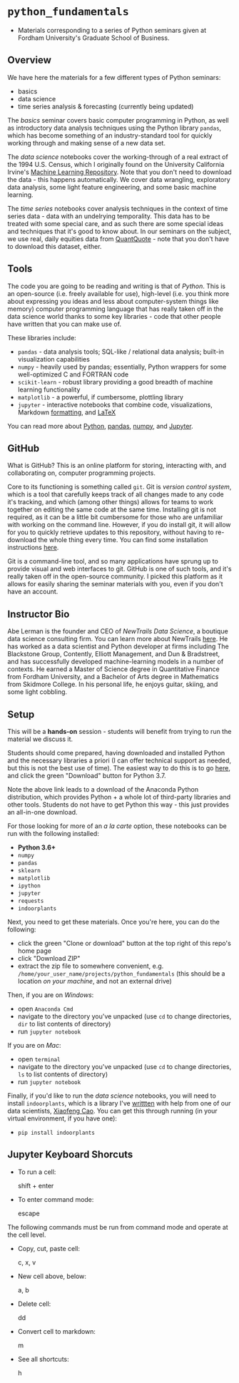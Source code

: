 # `python_fundamentals`
- Materials corresponding to a series of Python seminars given at Fordham University's Graduate School of Business.

## Overview

We have here the materials for a few different types of Python seminars:
- basics
- data science
- time series analysis & forecasting (currently being updated)

The _basics_ seminar covers basic computer programming in Python, as well as introductory data analysis techniques using the Python library `pandas`, which has become something of an industry-standard tool for quickly working through and making sense of a new data set.

The _data science_ notebooks cover the working-through of a real extract of the 1994 U.S. Census, which I originally found on the University California Irvine's [Machine Learning Repository](https://archive.ics.uci.edu/ml/index.php). Note that you don't need to download the data - this happens automatically. We cover data wrangling, exploratory data analysis, some light feature engineering, and some basic machine learning.

The _time series_ notebooks cover analysis techniques in the context of time series data - data with an undelrying temporality. This data has to be treated with some special care, and as such there are some special ideas and techniques that it's good to know about. In our seminars on the subject, we use real, daily equities data from [QuantQuote](https://quantquote.com/historical-stock-data) - note that you don't have to download this dataset, either.

## Tools

The code you are going to be reading and writing is that of _Python_. This is an open-source (i.e. freely available for use), high-level (i.e. you think more about expressing you ideas and less about computer-system things like memory) computer programming language that has really taken off in the data science world thanks to some key libraries - code that other people have written that you can make use of.

These libraries include:

- `pandas` - data analysis tools; SQL-like / relational data analysis; built-in visualization capabilities
- `numpy` - heavily used by pandas; essentially, Python wrappers for some well-optimized C and FORTRAN code
- `scikit-learn` - robust library providing a good breadth of machine learning functionality
- `matplotlib` - a powerful, if cumbersome, plottling library
- `jupyter` - interactive notebooks that combine code, visualizations, Markdown [formatting](https://github.com/adam-p/markdown-here/wiki/Markdown-Cheatsheet), and [LaTeX](https://en.wikipedia.org/wiki/LaTeX)

You can read more about [Python](https://docs.python.org/3/tutorial/), [pandas](https://pandas.pydata.org/docs/user_guide/index.html), [numpy](https://numpy.org/devdocs/user/quickstart.html), and [Jupyter](https://jupyter.org/index.html).

## GitHub

What is GitHub? This is an online platform for storing, interacting with, and collaborating on, computer programming projects.

Core to its functioning is something called `git`. Git is _version control system_, which is a tool that carefully keeps track of all changes made to any code it's tracking, and which (among other things) allows for teams to work together on editing the same code at the same time. Installing git is not required, as it can be a little bit cumbersome for those who are unfamiliar with working on the command line. However, if you do install git, it will allow for you to quickly retrieve updates to this repository, without having to re-download the whole thing every time. You can find some installation instructions [here](https://www.atlassian.com/git/tutorials/install-git).

Git is a command-line tool, and so many applications have sprung up to provide visual and web interfaces to git. GitHub is one of such tools, and it's really taken off in the open-source community. I picked this platform as it allows for easily sharing the seminar materials with you, even if you don't have an account.

## Instructor Bio

Abe Lerman is the founder and CEO of _NewTrails Data Science_, a boutique data science consulting firm. You can learn more about NewTrails [here](https://newtrails.io/about). He has worked as a data scientist and Python developer at firms including The Blackstone Group, Contently, Elliott Management, and Dun & Bradstreet, and has successfully developed machine-learning models in a number of contexts. He earned a Master of Science degree in Quantitative Finance from Fordham University, and a Bachelor of Arts degree in Mathematics from Skidmore College. In his personal life, he enjoys guitar, skiing, and some light cobbling.

## Setup

This will be a **hands-on** session - students will benefit from trying to run the material we discuss it. 

Students should come prepared, having downloaded and installed Python and the necessary libraries a priori (I can offer technical support as needed, but this is not the best use of time). The easiest way to do this is to go [here](https://www.anaconda.com/download/), and click the green "Download" button for Python 3.7. 

Note the above link leads to a download of the Anaconda Python distribution, which provides Python + a whole lot of third-party libraries and other tools. Students do not have to get Python this way - this just provides an all-in-one download. 

For those looking for more of an _a la carte_ option, these notebooks can be run with the following installed:
- **Python 3.6+**
- `numpy`
- `pandas`
- `sklearn`
- `matplotlib`
- `ipython`
- `jupyter`
- `requests`
- `indoorplants`

Next, you need to get these materials. Once you're here, you can do the following:

- click the green "Clone or download" button at the top right of this repo's home page
- click "Download ZIP"
- extract the zip file to somewhere convenient, e.g. `/home/your_user_name/projects/python_fundamentals` (this should be a location _on your machine_, and not an external drive)

Then, if you are on _Windows_:
- open `Anaconda Cmd`
- navigate to the directory you've unpacked (use `cd` to change directories, `dir` to list contents of directory)
- run `jupyter notebook`

If you are on _Mac_:
- open `terminal`
- navigate to the directory you've unpacked (use `cd` to change directories, `ls` to list contents of directory)
- run `jupyter notebook`

Finally, if you'd like to run the _data science_ notebooks, you will need to install `indoorplants`, which is a library I've [writtten](https://github.com/lermana/indoorplants/) with help from one of our data scientists, [Xiaofeng Cao](https://github.com/xcao38). You can get this through running (in your virtual environment, if you have one):
- `pip install indoorplants`

## Jupyter Keyboard Shorcuts

- To run a cell:

    shift + enter

- To enter command mode:

    escape

The following commands must be run from command mode and operate at the cell level.

- Copy, cut, paste cell:

    c, x, v

- New cell above, below:

    a, b

- Delete cell:

    dd

- Convert cell to markdown:

    m

- See all shortcuts:

    h

